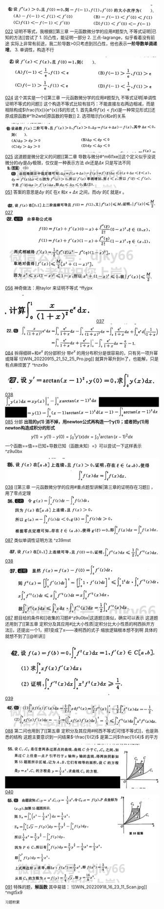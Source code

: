 ![](Attachment/20220825210419.png)
	[022](bookxnotepro://opennote/?nb={512382f5-a3a5-4617-b335-e716d4b5f10c}&book=7c79fd0abca65e43b34474f815f9e7ce&page=21&x=222&y=572&id=100&uuid=540f6a5c6872a686262089ed73ed65e8)
	证明不等式，我根据[[第三章 一元函数微分学的应用#题型九 不等式证明|已知的方法]]尝试了
	1. 凹凸性，能证明一部分
	2. 三点-lagrange，似乎看着没有前途
		实际上非常有前途，我二阶导数>0只考虑到凹凸性，他也表示**一阶导数单调递增**。
	3. 单调性，构造不行

![](Attachment/20220827172134.png)
	[024](bookxnotepro://opennote/?nb={512382f5-a3a5-4617-b335-e716d4b5f10c}&book=7c79fd0abca65e43b34474f815f9e7ce&page=23&x=214&y=186&id=127&uuid=76019a25c09e8d07ff82940a3fe58059)
	这个其实是一个[[第三章 一元函数微分学的应用#题型九 不等式证明|单调性证明不等式的问题]]
	这个构造不等式比较有技巧：不能直接左右两边相减，而是相除构成$\frac{f(x)}{e^{x}}$的形式
	1. 首先条件$f'(x)<f(x)$是一种常见形式[[还原成原函数#^1h2wtd|原函数的导数]]
	2. 选项暗示$f(x)$和$e$的关系

![](Attachment/20220827194433.png)
	[025](bookxnotepro://opennote/?nb={512382f5-a3a5-4617-b335-e716d4b5f10c}&book=7c79fd0abca65e43b34474f815f9e7ce&page=24&x=241&y=130&id=132&uuid=f6d33b96dc5984201f851f7117acda10)
	这道题是微分定义的问题[[第二章 导数与微分#^m6l1xe]]这个定义似乎没说微分的$dy$是$\Delta y$极限，仅仅是一种表示方法
	$d x$还是$\Delta x$ 只是写法不同
	![](Attachment/20220827195117.png)
	[051](bookxnotepro://opennote/?nb={512382f5-a3a5-4617-b335-e716d4b5f10c}&book=b58fa85d19ce1d4b81c4b85dda1d104f&page=50&x=244&y=284&id=133&uuid=f07fbc15c79fa96a05054578c9262f85)
	答案的意思是$\Delta y$ 的$\xi$ 在$x$ 和$x+\Delta x$  之间，而$dy$ 的$\xi$ 就是$x$  。

![](Attachment/20220827212750.png)
	[027](bookxnotepro://opennote/?nb={512382f5-a3a5-4617-b335-e716d4b5f10c}&book=7c79fd0abca65e43b34474f815f9e7ce&page=26&x=241&y=354&id=140&uuid=7a7622d2213b70440b2f0b6111fafeb8)
	![](Attachment/20220827212843.png)
	[056](bookxnotepro://opennote/?nb={512382f5-a3a5-4617-b335-e716d4b5f10c}&book=b58fa85d19ce1d4b81c4b85dda1d104f&page=55&x=233&y=262&id=141&uuid=2df35f27a6e4be67d022589520dd2bde)
	神奇做法：用taylor 来证明不等式
	 ^ffyjpx

![](Attachment/20220915215028.png)
	[037](bookxnotepro://opennote/?nb={512382f5-a3a5-4617-b335-e716d4b5f10c}&book=7c79fd0abca65e43b34474f815f9e7ce&page=36&x=104&y=652&id=463&uuid=313f268a1966154dac6258d402f84565)
	![](Attachment/20220915215036.png)
	[084](bookxnotepro://opennote/?nb={512382f5-a3a5-4617-b335-e716d4b5f10c}&book=b58fa85d19ce1d4b81c4b85dda1d104f&page=83&x=241&y=601&id=464&uuid=a2800222caaf903019e7103ce0e3361c)
	拆得细碎+和$e^x$ 的分部积分
	带$e^x$ 的用分布积分是很容易的，只有另一项升幂或降幂
	![[WIN_20220915_21_52_25_Pro.jpg]]
	就算升幂升到ln了，也能解，只是有点麻烦罢了
	 ^tnzx9o

![](Attachment/20220916123306.png)
	[038](bookxnotepro://opennote/?nb={512382f5-a3a5-4617-b335-e716d4b5f10c}&book=7c79fd0abca65e43b34474f815f9e7ce&page=37&x=164&y=184&id=466&uuid=9e42af88d60e32a6e0ca16792332fe71)
	![](Attachment/20220916123318.png)
	[085](bookxnotepro://opennote/?nb={512382f5-a3a5-4617-b335-e716d4b5f10c}&book=b58fa85d19ce1d4b81c4b85dda1d104f&page=84&x=244&y=421&id=468&uuid=34f1b007a9f43edd9c746ca9971a1c14)
	分部
	**出现的y(1) 消不掉，用newton公式再构造一个y(1)；或者把y(1)用newton构造成积分的形式**
	$$y(1)=y(1)-y(0)=\int ^{1}_{0} y'(x)dx=\int^{1}_{0} \arctan{(x-1)^{2}}dx$$
	一个函数==值==已知+导数已知（函数未知）=》可以尝试一下这样表示
	 ^z9u0bx

![](Attachment/20220916210338.png)
	[038](bookxnotepro://opennote/?nb={512382f5-a3a5-4617-b335-e716d4b5f10c}&book=7c79fd0abca65e43b34474f815f9e7ce&page=37&x=217&y=469&id=481&uuid=ad5b54845549399756400862b6f059b0)
	[[第三章 一元函数微分学的应用#重点题型讲解|第三章的证明存在习题]] ，用了零点定理
	![](Attachment/20220916212348.png)
	[087](bookxnotepro://opennote/?nb={512382f5-a3a5-4617-b335-e716d4b5f10c}&book=b58fa85d19ce1d4b81c4b85dda1d104f&page=86&x=211&y=118&id=482&uuid=1c6f3313ad8e2afd6f1b7e2686b19e19)
	类似单调性证明方法
	 ^z39mst

![](Attachment/20220916214331.png)
	[038](bookxnotepro://opennote/?nb={512382f5-a3a5-4617-b335-e716d4b5f10c}&book=7c79fd0abca65e43b34474f815f9e7ce&page=37&x=229&y=511&id=483&uuid=cd0e3a0e2494d64c9c947b97de532446)
	![](Attachment/20220916214412.png)
	[087](bookxnotepro://opennote/?nb={512382f5-a3a5-4617-b335-e716d4b5f10c}&book=b58fa85d19ce1d4b81c4b85dda1d104f&page=86&x=192&y=224&id=484&uuid=84c18d713881910ac8a28bca7e7d6380)
	题目给的条件和[[收集的习题#^z9u0bx|这道题]]类似，确实可以表示
	这道题还用到了[[第五章 定积分及其应用#比大小性质|定积分比大小性质的柯西拆开方法]]，还提出一个1，把1变成了x——凑柯西的式子
	缩放逻辑根本想不到啊
	具体的就想不到了[[@听讲]]

![](Attachment/20220916222203.png)
	[039](bookxnotepro://opennote/?nb={512382f5-a3a5-4617-b335-e716d4b5f10c}&book=7c79fd0abca65e43b34474f815f9e7ce&page=38&x=166&y=106&id=486&uuid=ace2caaf7c48465a6d6ac21103a5e755)
	![](Attachment/20220916222207.png)
	[088](bookxnotepro://opennote/?nb={512382f5-a3a5-4617-b335-e716d4b5f10c}&book=b58fa85d19ce1d4b81c4b85dda1d104f&page=87&x=244&y=286&id=487&uuid=264568b3cb1b5ada64a731d7be333202)
	第二问也用到了[[第五章 定积分及其应用#柯西不等式|可惜不等式]]，也是熟悉的结构
	这题主要意识到一问结果$-\frac{1}{2}$ 是第二问$\frac{1}{4}$ 的平方

![](Attachment/20220918161531.png)
	[040](bookxnotepro://opennote/?nb={512382f5-a3a5-4617-b335-e716d4b5f10c}&book=7c79fd0abca65e43b34474f815f9e7ce&page=39&x=254&y=167&id=498&uuid=9f1d857ac1e36ae458e0a5088f24533d)
	![](Attachment/20220918161620.png)
	[091](bookxnotepro://opennote/?nb={512382f5-a3a5-4617-b335-e716d4b5f10c}&book=b58fa85d19ce1d4b81c4b85dda1d104f&page=90&x=237&y=187&id=499&uuid=5ad598ca000bc34c389fd7ed3d4bd196)
	特殊的题，**解函数**
	其中易错：
	![[WIN_20220918_16_23_11_Scan.jpg]]
	 ^mgt5x9

```query
习题积累
```

